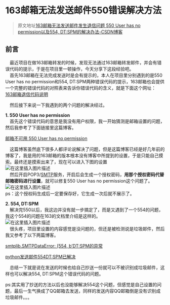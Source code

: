 # 163邮箱无法发送邮件550错误解决方法

> 原文地址[163邮箱无法发送邮件发生退信问题 550 User has no permission以及554, DT:SPM的解决办法-CSDN博客](https://blog.csdn.net/weixin_38611617/article/details/115999647)

## 前言

 最近项目在做163邮箱转发的时候，发现无法通过163邮箱转发邮件，并会有错误代码的提示，于是在项目里一顿操作，今天分享下这段经验吧。  
 首先163邮箱在无法完成发送时是会有提示的，本人在项目里分别遇到的是550 User has no permission和554, DT:SPM两种错误代码的提示，163邮箱也会提供一个完整的错误代码的对照表来告诉你错误代码的含义，就是下面这个网址：  
[163邮箱退信代码说明](http://help.163.com/09/1224/17/5RAJ4LMH00753VB8.html)  
  

 然后接下来说一下我遇到的两个问题的解决经过。

**1\. 550 User has no permission**  
 首先这个错误代码的意思是我没有用户权限，我一开始猜测是邮箱设置的问题，然后我参考了下面链接里这篇博客。

[邮箱不可用 550 User has no permission](https://blog.csdn.net/hughnes/article/details/52070878)

 这篇博客虽然底下很多人都评论说解决了问题，但是这篇博客已经是好几年前的博客了，我是用的163邮箱的版本根本没有博客中所提到的设置，于是只能自己摸索。最终还是摸索出来了，现在可以进入下图的设置  
![在这里插入图片描述](https://img-blog.csdnimg.cn/20210422094248386.png#pic_center)  
 然后开启POP3/[SMTP](https://so.csdn.net/so/search?q=SMTP&spm=1001.2101.3001.7020)服务，开启后会生成一个授权密码，**用那个授权密码代替邮箱密码进行设置**，就可以修复550 User has no permission这个问题了。  
![在这里插入图片描述](https://img-blog.csdnimg.cn/20210422094454310.png?x-oss-process=image/watermark,type_ZmFuZ3poZW5naGVpdGk,shadow_10,text_aHR0cHM6Ly9ibG9nLmNzZG4ubmV0L3dlaXhpbl8zODYxMTYxNw==,size_16,color_FFFFFF,t_70#pic_center)  
ps：这个授权码生成后一定要保存好，它生成一次后就不展示了。

  

**2\. 554, DT:SPM**  
 解决完550以后，我这边并没有就一步搞定了，而是又遇到了一个554的问题，我这个554的问题在163的文档里介绍是这样的。  
![在这里插入图片描述](https://img-blog.csdnimg.cn/20210422095343819.png#pic_center)  
 很头疼，项目里设置的内容感觉是没问题的，但还是被检测说是垃圾邮件，然后我又参考了以下两篇博客。

[smtplib.SMTPDataError: (554, b’DT:SPM的异常](https://blog.csdn.net/mapeifan/article/details/82428493)

[python发送邮件554DT:SPM已解决](https://www.cnblogs.com/NolaLi/p/11098670.html)

 总结一下就是说在发送的时候也给自己抄送一份就可以不被识别成垃圾邮件，这样也可以解决554, DT:SPM这个错误代码的问题。

ps:其实用了抄送的方法以后也没能够解决554这个问题，但感觉是自己设置的问题，最后一生气换成了QQ邮箱去发送，同样的发送内容QQ邮箱倒是没有识别成垃圾邮件。。。